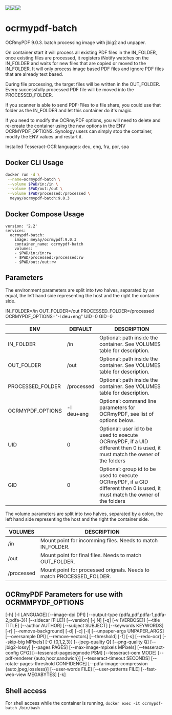 [![](https://images.microbadger.com/badges/image/meyay/ocrmypdf-batch.svg)](https://microbadger.com/images/meyay/ocrmypdf-batch "Get your own image badge on microbadger.com")[![](https://images.microbadger.com/badges/version/meyay/ocrmypdf-batch.svg)](https://microbadger.com/images/meyay/ocrmypdf-batch "Get your own version badge on microbadger.com")[![](https://images.microbadger.com/badges/commit/meyay/ocrmypdf-batch.svg)](https://microbadger.com/images/meyay/ocrmypdf-batch "Get your own commit badge on microbadger.com")
# ocrmypdf-batch

OCRmyPDF 9.0.3. batch processing image with jbig2 and unpaper.   

On container start it will process all existing PDF files in the IN_FOLDER, once existing files are processed, it registers iNotify watches on the IN_FOLDER and waits for new files that are copied or moved to the IN_FOLDER. It will only process image based PDF files and ignore PDF files that are already text based.

During file processing, the target files will be written in the OUT_FOLDER. Every successfully processed PDF file will be moved into the PROCESSED_FOLDER.

If you scanner is able to send PDF-Files to a file share, you could use that folder as the IN_FOLDER and let this container do it's magic.

If you need to modify the OCRmyPDF options, you will need to delete and re-create the container using the new options in the ENV OCRMYPDF_OPTIONS. Synology users can simply stop the container, modify the ENV values and restart it.

Installed Tesseract-OCR languages: deu, eng, fra, por, spa

## Docker CLI Usage 
```sh
docker run -d \
 --name=ocrmypdf-batch \
 --volume $PWD/in:/in \
 --volume $PWD/out:/out \
 --volume $PWD/processed:/processed \
  meyay/ocrmypdf-batch:9.0.3
```
## Docker Compose Usage 
```
version: '2.2'
services:
  ocrmypdf-batch:
    image: meyay/ocrmypdf:9.0.3
    container_name: ocrmypdf-batch
    volumes:
    - $PWD/in:/in:rw
    - $PWD/processed:/processed:rw
    - $PWD/out:/out:rw
```

## Parameters
The environment parameters are split into two halves, separated by an equal, the left hand side representing the host and the right the container side.

IN_FOLDER=/in  OUT_FOLDER=/out PROCESSED_FOLDER=/processed OCRMYPDF_OPTIONS="-l deu+eng" UID=0 GID=0

| ENV| DEFAULT | DESCRIPTION |
| ------ | ------ | ------ |
| IN_FOLDER | /in | Optional: path inside the container. See VOLUMES table for description. |
| OUT_FOLDER | /out | Optional: path inside the container. See VOLUMES table for description.|
| PROCESSED_FOLDER| /processed | Optional: path inside the container. See VOLUMES table for description.|
| OCRMYPDF_OPTIONS| -l deu+eng |  Optional: command line parameters for OCRmyPDF, see list of options below. |
| UID | 0 | Optional: user id to be used to execute OCRmyPDF, if a UID different then 0 is used, it must match the owner of the folders |
| GID | 0 | Optional: group id to be used to execute OCRmyPDF, if a GID different then 0 is used, it must match the owner of the folders |

The volume parameters are split into two halves, separated by a colon, the left hand side representing the host and the right the container side.

| VOLUMES |  DESCRIPTION |
| ------ | ------ |
| /in |  Mount point for incomming files. Needs to match IN_FOLDER. |
| /out | Mount point for final files. Needs to match OUT_FOLDER. |
| /processed |  Mount point for processed orignals. Needs to match PROCESSED_FOLDER. |

## OCRmyPDF Parameters for use with OCRMMPYDF_OPTIONS 

[-h] [-l LANGUAGE] [--image-dpi DPI]
[--output-type {pdfa,pdf,pdfa-1,pdfa-2,pdfa-3}]
[--sidecar [FILE]] [--version] [-j N] [-q] [-v [VERBOSE]]
[--title TITLE] [--author AUTHOR] [--subject SUBJECT]
[--keywords KEYWORDS] [-r] [--remove-background] [-d] [-c]
[-i] [--unpaper-args UNPAPER_ARGS] [--oversample DPI]
[--remove-vectors] [--threshold] [-f] [-s] [--redo-ocr]
[--skip-big MPixels] [-O {0,1,2,3}] [--jpeg-quality Q]
[--png-quality Q] [--jbig2-lossy] [--pages PAGES]
[--max-image-mpixels MPixels] [--tesseract-config CFG]
[--tesseract-pagesegmode PSM] [--tesseract-oem MODE]
[--pdf-renderer {auto,hocr,sandwich}]
[--tesseract-timeout SECONDS]
[--rotate-pages-threshold CONFIDENCE]
[--pdfa-image-compression {auto,jpeg,lossless}]
[--user-words FILE] [--user-patterns FILE]
[--fast-web-view MEGABYTES] [-k]


## Shell access
For shell access while the container is running, `docker exec -it ocrmypdf-batch /bin/bash`
